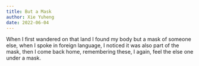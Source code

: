 ```yaml
---
title: But a Mask
author: Xie Yuheng
date: 2022-06-04
---
```


When I first wandered on that land
I found my body but a mask of someone else,
when I spoke in foreign language,
I noticed it was also part of the mask,
then I come back home, remembering these,
I again, feel the else one under a mask.
